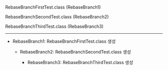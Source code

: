 RebaseBranchFirstTest.class (RebaseBranch1)

RebaseBranchSecondTest.class (RebaseBranch2)

RebaseBranchThirdTest.class (RebaseBranch3)

---
- RebaseBranch1: RebaseBranchFirstTest.class 생성
  
  - RebaseBranch2: RebaseBranchSecondTest.class 생성
    
    - RebaseBranch3: RebaseBranchThirdTest.class 생성